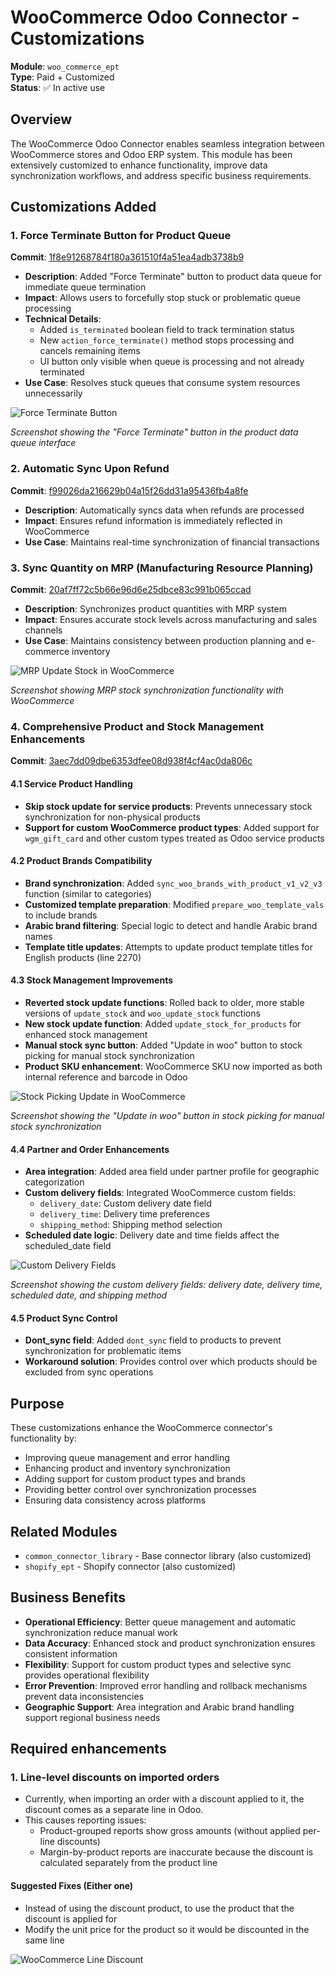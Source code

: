 # WooCommerce Odoo Connector - Customizations

**Module**: `woo_commerce_ept`  
**Type**: Paid + Customized  
**Status**: ✅ In active use  

## Overview
The WooCommerce Odoo Connector enables seamless integration between WooCommerce stores and Odoo ERP system. This module has been extensively customized to enhance functionality, improve data synchronization workflows, and address specific business requirements.

## Customizations Added

### 1. Force Terminate Button for Product Queue
**Commit**: [1f8e91268784f180a361510f4a51ea4adb3738b9](https://github.com/YuehliaGeneral/odoo-15-docs/commit/1f8e91268784f180a361510f4a51ea4adb3738b9)

- **Description**: Added "Force Terminate" button to product data queue for immediate queue termination
- **Impact**: Allows users to forcefully stop stuck or problematic queue processing
- **Technical Details**: 
  - Added `is_terminated` boolean field to track termination status
  - New `action_force_terminate()` method stops processing and cancels remaining items
  - UI button only visible when queue is processing and not already terminated
- **Use Case**: Resolves stuck queues that consume system resources unnecessarily

![Force Terminate Button](../screenshots/force_terminate.png)

*Screenshot showing the "Force Terminate" button in the product data queue interface*

### 2. Automatic Sync Upon Refund
**Commit**: [f99026da216629b04a15f26dd31a95436fb4a8fe](https://github.com/YuehliaGeneral/odoo-15-docs/commit/f99026da216629b04a15f26dd31a95436fb4a8fe)

- **Description**: Automatically syncs data when refunds are processed
- **Impact**: Ensures refund information is immediately reflected in WooCommerce
- **Use Case**: Maintains real-time synchronization of financial transactions

### 3. Sync Quantity on MRP (Manufacturing Resource Planning)
**Commit**: [20af7ff72c5b66e96d6e25dbce83c991b065ccad](https://github.com/YuehliaGeneral/odoo-15-docs/commit/20af7ff72c5b66e96d6e25dbce83c991b065ccad)

- **Description**: Synchronizes product quantities with MRP system
- **Impact**: Ensures accurate stock levels across manufacturing and sales channels
- **Use Case**: Maintains consistency between production planning and e-commerce inventory

![MRP Update Stock in WooCommerce](../screenshots/mrp_update_stock_in_woo.png)

*Screenshot showing MRP stock synchronization functionality with WooCommerce*

### 4. Comprehensive Product and Stock Management Enhancements
**Commit**: [3aec7dd09dbe6353dfee08d938f4cf4ac0da806c](https://github.com/YuehliaGeneral/odoo-15-docs/commit/3aec7dd09dbe6353dfee08d938f4cf4ac0da806c)

#### 4.1 Service Product Handling
- **Skip stock update for service products**: Prevents unnecessary stock synchronization for non-physical products
- **Support for custom WooCommerce product types**: Added support for `wgm_gift_card` and other custom types treated as Odoo service products

#### 4.2 Product Brands Compatibility
- **Brand synchronization**: Added `sync_woo_brands_with_product_v1_v2_v3` function (similar to categories)
- **Customized template preparation**: Modified `prepare_woo_template_vals` to include brands
- **Arabic brand filtering**: Special logic to detect and handle Arabic brand names
- **Template title updates**: Attempts to update product template titles for English products (line 2270)

#### 4.3 Stock Management Improvements
- **Reverted stock update functions**: Rolled back to older, more stable versions of `update_stock` and `woo_update_stock` functions
- **New stock update function**: Added `update_stock_for_products` for enhanced stock management
- **Manual stock sync button**: Added "Update in woo" button to stock picking for manual stock synchronization
- **Product SKU enhancement**: WooCommerce SKU now imported as both internal reference and barcode in Odoo

![Stock Picking Update in WooCommerce](../screenshots/picking_update_stock_in_woo.png)

*Screenshot showing the "Update in woo" button in stock picking for manual stock synchronization*

#### 4.4 Partner and Order Enhancements
- **Area integration**: Added area field under partner profile for geographic categorization
- **Custom delivery fields**: Integrated WooCommerce custom fields:
  - `delivery_date`: Custom delivery date field
  - `delivery_time`: Delivery time preferences
  - `shipping_method`: Shipping method selection
- **Scheduled date logic**: Delivery date and time fields affect the scheduled_date field

![Custom Delivery Fields](../screenshots/delivery%20date%20-%20delivery%20time%20-%20scheduled%20date%20-%20shipping%20method.png)

*Screenshot showing the custom delivery fields: delivery date, delivery time, scheduled date, and shipping method*

#### 4.5 Product Sync Control
- **Dont_sync field**: Added `dont_sync` field to products to prevent synchronization for problematic items
- **Workaround solution**: Provides control over which products should be excluded from sync operations

## Purpose
These customizations enhance the WooCommerce connector's functionality by:
- Improving queue management and error handling
- Enhancing product and inventory synchronization
- Adding support for custom product types and brands
- Providing better control over synchronization processes
- Ensuring data consistency across platforms

## Related Modules
- `common_connector_library` - Base connector library (also customized)
- `shopify_ept` - Shopify connector (also customized)

## Business Benefits
- **Operational Efficiency**: Better queue management and automatic synchronization reduce manual work
- **Data Accuracy**: Enhanced stock and product synchronization ensures consistent information
- **Flexibility**: Support for custom product types and selective sync provides operational flexibility
- **Error Prevention**: Improved error handling and rollback mechanisms prevent data inconsistencies
- **Geographic Support**: Area integration and Arabic brand handling support regional business needs

## Required enhancements

### 1. Line-level discounts on imported orders
- Currently, when importing an order with a discount applied to it, the discount comes as a separate line in Odoo.
- This causes reporting issues:
  - Product-grouped reports show gross amounts (without applied per-line discounts)
  - Margin-by-product reports are inaccurate because the discount is calculated separately from the product line

#### Suggested Fixes (Either one)
- Instead of using the discount product, to use the product that the discount is applied for
- Modify the unit price for the product so it would be discounted in the same line

![WooCommerce Line Discount](../screenshots/woo_line_discount.png)
